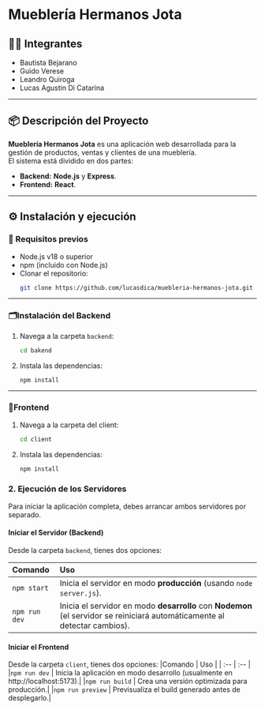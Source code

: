 # Mueblería Hermanos Jota

## 🧑‍💻 Integrantes
- Bautista Bejarano
- Guido Verese
- Leandro Quiroga
- Lucas Agustin Di Catarina

---

## 📦 Descripción del Proyecto

**Mueblería Hermanos Jota** es una aplicación web desarrollada para la gestión de productos, ventas y clientes de una mueblería.  
El sistema está dividido en dos partes:
- **Backend:** **Node.js** y **Express**.
- **Frontend:** **React**.

---

## ⚙️ Instalación y ejecución

### 🔹 Requisitos previos
- Node.js v18 o superior  
- npm (incluido con Node.js)
- Clonar el repositorio:
   ```bash
   git clone https://github.com/lucasdica/muebleria-hermanos-jota.git
---

### 🗂️Instalación del Backend
1. Navega a la carpeta `backend`:
    ```bash
    cd bakend
    ```
2.  Instala las dependencias:
    ```bash
    npm install
    ```
---

### 🎨Frontend
1.  Navega a la carpeta del client:
    ```bash
    cd client 
    ```

2.  Instala las dependencias:
    ```bash
    npm install
    ```

### 2. Ejecución de los Servidores

Para iniciar la aplicación completa, debes arrancar ambos servidores por separado.

#### **Iniciar el Servidor (Backend)**

Desde la carpeta `backend`, tienes dos opciones:

| Comando | Uso |
| :--- | :--- |
| `npm start` | Inicia el servidor en modo **producción** (usando `node server.js`). |
| `npm run dev` | Inicia el servidor en modo **desarrollo** con **Nodemon** (el servidor se reiniciará automáticamente al detectar cambios). |

#### **Iniciar el Frontend**

Desde la carpeta `client`, tienes dos opciones:
|Comando | Uso |
| :-- | :-- |
|`npm run dev` | Inicia la aplicación en modo desarrollo (usualmente en http://localhost:5173).|
|`npm run build` | Crea una versión optimizada para producción.|
|`npm run preview` | Previsualiza el build generado antes de desplegarlo.|